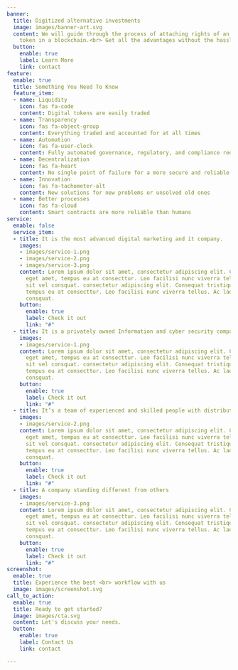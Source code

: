 ```yaml
---
banner:
  title: Digitized alternative investments
  image: images/banner-art.svg
  content: We will guide through the process of attaching rights of an asset to a
    token in a blockchain.<br> Get all the advantages without the hassle.
  button:
    enable: true
    label: Learn More
    link: contact
feature:
  enable: true
  title: Something You Need To Know
  feature_item:
  - name: Liquidity
    icon: fas fa-code
    content: Digital tokens are easily traded
  - name: Transparency
    icon: fas fa-object-group
    content: Everything traded and accounted for at all times
  - name: Automation
    icon: fas fa-user-clock
    content: Fully automated governance, regulatory, and compliance requirements
  - name: Decentralization
    icon: fas fa-heart
    content: No single point of failure for a more secure and reliable system
  - name: Innovation
    icon: fas fa-tachometer-alt
    content: New solutions for new problems or unsolved old ones
  - name: Better processes
    icon: fas fa-cloud
    content: Smart contracts are more reliable than humans
service:
  enable: false
  service_item:
  - title: It is the most advanced digital marketing and it company.
    images:
    - images/service-1.png
    - images/service-2.png
    - images/service-3.png
    content: Lorem ipsum dolor sit amet, consectetur adipiscing elit. Consequat tristique
      eget amet, tempus eu at consecttur. Leo facilisi nunc viverra tellus. Ac laoreet
      sit vel consquat. consectetur adipiscing elit. Consequat tristique eget amet,
      tempus eu at consecttur. Leo facilisi nunc viverra tellus. Ac laoreet sit vel
      consquat.
    button:
      enable: true
      label: Check it out
      link: "#"
  - title: It is a privately owned Information and cyber security company
    images:
    - images/service-1.png
    content: Lorem ipsum dolor sit amet, consectetur adipiscing elit. Consequat tristique
      eget amet, tempus eu at consecttur. Leo facilisi nunc viverra tellus. Ac laoreet
      sit vel consquat. consectetur adipiscing elit. Consequat tristique eget amet,
      tempus eu at consecttur. Leo facilisi nunc viverra tellus. Ac laoreet sit vel
      consquat.
    button:
      enable: true
      label: Check it out
      link: "#"
  - title: It’s a team of experienced and skilled people with distributions
    images:
    - images/service-2.png
    content: Lorem ipsum dolor sit amet, consectetur adipiscing elit. Consequat tristique
      eget amet, tempus eu at consecttur. Leo facilisi nunc viverra tellus. Ac laoreet
      sit vel consquat. consectetur adipiscing elit. Consequat tristique eget amet,
      tempus eu at consecttur. Leo facilisi nunc viverra tellus. Ac laoreet sit vel
      consquat.
    button:
      enable: true
      label: Check it out
      link: "#"
  - title: A company standing different from others
    images:
    - images/service-3.png
    content: Lorem ipsum dolor sit amet, consectetur adipiscing elit. Consequat tristique
      eget amet, tempus eu at consecttur. Leo facilisi nunc viverra tellus. Ac laoreet
      sit vel consquat. consectetur adipiscing elit. Consequat tristique eget amet,
      tempus eu at consecttur. Leo facilisi nunc viverra tellus. Ac laoreet sit vel
      consquat.
    button:
      enable: true
      label: Check it out
      link: "#"
screenshot:
  enable: true
  title: Experience the best <br> workflow with us
  image: images/screenshot.svg
call_to_action:
  enable: true
  title: Ready to get started?
  image: images/cta.svg
  content: Let's discuss your needs.
  button:
    enable: true
    label: Contact Us
    link: contact

---
```

